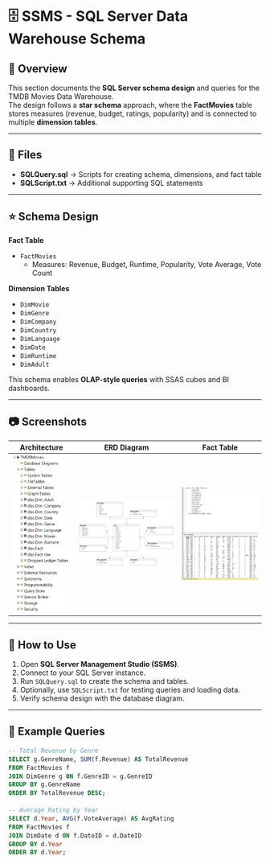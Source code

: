 # 🗄️ SSMS - SQL Server Data Warehouse Schema

## 📌 Overview

This section documents the **SQL Server schema design** and queries for the TMDB Movies Data Warehouse.  
The design follows a **star schema** approach, where the **FactMovies** table stores measures (revenue, budget, ratings, popularity) and is connected to multiple **dimension tables**.

---

## 📂 Files

- **SQLQuery.sql** → Scripts for creating schema, dimensions, and fact table
- **SQLScript.txt** → Additional supporting SQL statements

---

## ⭐ Schema Design

**Fact Table**

- `FactMovies`
  - Measures: Revenue, Budget, Runtime, Popularity, Vote Average, Vote Count

**Dimension Tables**

- `DimMovie`
- `DimGenre`
- `DimCompany`
- `DimCountry`
- `DimLanguage`
- `DimDate`
- `DimRuntime`
- `DimAdult`

This schema enables **OLAP-style queries** with SSAS cubes and BI dashboards.

---

## 📷 Screenshots

| Architecture                                               | ERD Diagram                                      | Fact Table                                             |
| ---------------------------------------------------------- | ------------------------------------------------ | ------------------------------------------------------ |
| ![SSMS Architecture](../Assets/SSMS/SSMS_architecture.png) | ![SSMS Diagram](../Assets/SSMS/SSMS_diagram.png) | ![SSMS Fact Table](../Assets/SSMS/SSMS_Fact_table.png) |

---

## 🚀 How to Use

1. Open **SQL Server Management Studio (SSMS)**.
2. Connect to your SQL Server instance.
3. Run `SQLQuery.sql` to create the schema and tables.
4. Optionally, use `SQLScript.txt` for testing queries and loading data.
5. Verify schema design with the database diagram.

---

## 📌 Example Queries

```sql
-- Total Revenue by Genre
SELECT g.GenreName, SUM(f.Revenue) AS TotalRevenue
FROM FactMovies f
JOIN DimGenre g ON f.GenreID = g.GenreID
GROUP BY g.GenreName
ORDER BY TotalRevenue DESC;

-- Average Rating by Year
SELECT d.Year, AVG(f.VoteAverage) AS AvgRating
FROM FactMovies f
JOIN DimDate d ON f.DateID = d.DateID
GROUP BY d.Year
ORDER BY d.Year;
```
